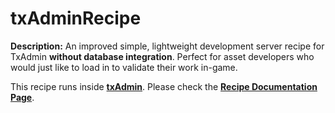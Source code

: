 # txAdminRecipe

**Description:** An improved simple, lightweight development server recipe for TxAdmin **without database integration**. Perfect for asset developers who would just like to load in to validate their work in-game.

This recipe runs inside [**txAdmin**](https://github.com/tabarra/txAdmin).
Please check the [**Recipe Documentation Page**](https://github.com/tabarra/txAdmin/blob/master/docs/recipe.md).

